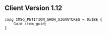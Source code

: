 ## Client Version 1.12

```rust,ignore
cmsg CMSG_PETITION_SHOW_SIGNATURES = 0x1BE {
    Guid item_guid;    
}

```
